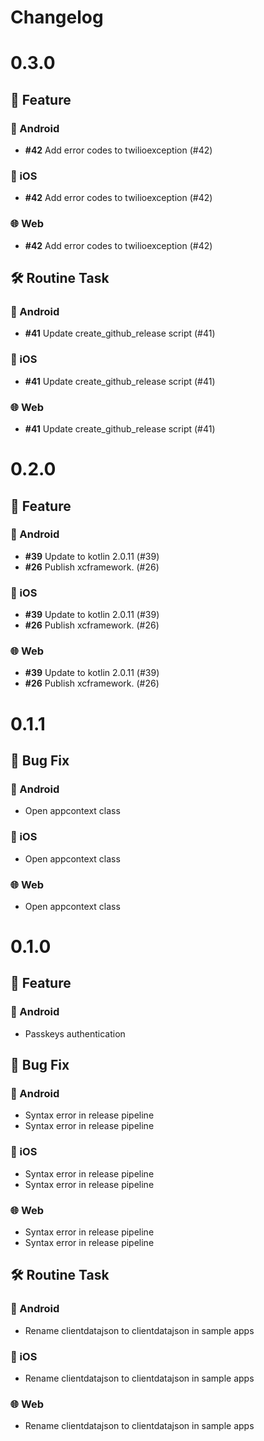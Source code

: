 # Changelog

# 0.3.0

## 🚀 Feature
### 🤖 Android
- **#42** Add error codes to twilioexception (#42)
### 🍎 iOS
- **#42** Add error codes to twilioexception (#42)
### 🌐 Web
- **#42** Add error codes to twilioexception (#42)
## 🛠️ Routine Task
### 🤖 Android
- **#41** Update create_github_release script (#41)
### 🍎 iOS
- **#41** Update create_github_release script (#41)
### 🌐 Web
- **#41** Update create_github_release script (#41)

# 0.2.0

## 🚀 Feature
### 🤖 Android
- **#39** Update to kotlin 2.0.11 (#39)
- **#26** Publish xcframework. (#26)
### 🍎 iOS
- **#39** Update to kotlin 2.0.11 (#39)
- **#26** Publish xcframework. (#26)
### 🌐 Web
- **#39** Update to kotlin 2.0.11 (#39)
- **#26** Publish xcframework. (#26)

# 0.1.1

## 🦛 Bug Fix
### 🤖 Android
- Open appcontext class
### 🍎 iOS
- Open appcontext class
### 🌐 Web
- Open appcontext class

# 0.1.0

## 🚀 Feature
### 🤖 Android
- Passkeys authentication
## 🦛 Bug Fix
### 🤖 Android
- Syntax error in release pipeline
- Syntax error in release pipeline
### 🍎 iOS
- Syntax error in release pipeline
- Syntax error in release pipeline
### 🌐 Web
- Syntax error in release pipeline
- Syntax error in release pipeline
## 🛠️ Routine Task
### 🤖 Android
- Rename clientdatajson to clientdatajson in sample apps
### 🍎 iOS
- Rename clientdatajson to clientdatajson in sample apps
### 🌐 Web
- Rename clientdatajson to clientdatajson in sample apps
